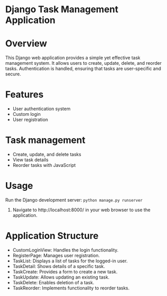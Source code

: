 # Django Task Management Application


# Overview
This Django web application provides a simple yet effective task management system. It allows users to create, update, delete, and reorder tasks. Authentication is handled, ensuring that tasks are user-specific and secure.

# Features
- User authentication system
- Custom login
- User registration
# Task management
- Create, update, and delete tasks
- View task details
- Reorder tasks with JavaScript
# Usage
Run the Django development server: `python manage.py runserver`
1. Navigate to http://localhost:8000/ in your web browser to use the application.

# Application Structure
- CustomLoginView: Handles the login functionality.
- RegisterPage: Manages user registration.
- TaskList: Displays a list of tasks for the logged-in user.
- TaskDetail: Shows details of a specific task.
- TaskCreate: Provides a form to create a new task.
- TaskUpdate: Allows updating an existing task.
- TaskDelete: Enables deletion of a task.
- TaskReorder: Implements functionality to reorder tasks.
